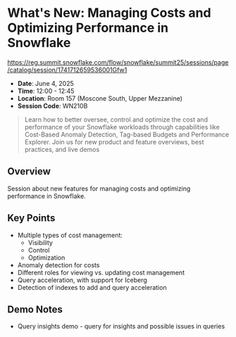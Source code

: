 # What's New: Managing Costs and Optimizing Performance in Snowflake

https://reg.summit.snowflake.com/flow/snowflake/summit25/sessions/page/catalog/session/1741712659536001Gfw1

- **Date**: June 4, 2025
- **Time**: 12:00 - 12:45
- **Location**: Room 157 (Moscone South, Upper Mezzanine)
- **Session Code**: WN210B

> Learn how to better oversee, control and optimize the cost and performance of your Snowflake workloads through capabilities like Cost-Based Anomaly Detection, Tag-based Budgets and Performance Explorer. Join us for new product and feature overviews, best practices, and live demos

## Overview

Session about new features for managing costs and optimizing performance in Snowflake.

## Key Points

- Multiple types of cost management:
  - Visibility
  - Control
  - Optimization
- Anomaly detection for costs
- Different roles for viewing vs. updating cost management
- Query acceleration, with support for Iceberg
- Detection of indexes to add and query acceleration

## Demo Notes

- Query insights demo - query for insights and possible issues in queries
